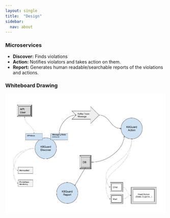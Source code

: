```yaml
---
layout: single
title:  "Design"
sidebar:
  nav: about
---
```

### Microservices

- **Discover:** Finds violations
- **Action:** Notifies violators and takes action on them.
- **Report:** Generates human readable/searchable reports of the violations and actions.


### Whiteboard Drawing

![](k8guard-design-drawing.jpg)
